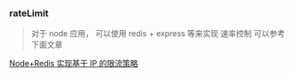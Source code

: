 ### rateLimit

> 对于 node 应用， 可以使用 redis + express 等来实现 速率控制 可以参考下面文章

[Node+Redis 实现基于 IP 的限流策略](https://jasonkayzk.github.io/2020/12/17/Node-Redis%E5%AE%9E%E7%8E%B0%E5%9F%BA%E4%BA%8EIP%E7%9A%84%E9%99%90%E6%B5%81%E7%AD%96%E7%95%A5/)
